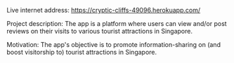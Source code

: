 Live internet address: https://cryptic-cliffs-49096.herokuapp.com/

Project description: The app is a platform where users can view and/or post reviews on their visits to various tourist attractions in Singapore.

Motivation: The app's objective is to promote information-sharing on (and boost visitorship to) tourist attractions in Singapore.
